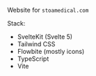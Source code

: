 Website for `stoamedical.com`

Stack:

- SvelteKit (Svelte 5)
- Tailwind CSS
- Flowbite (mostly icons)
- TypeScript
- Vite
